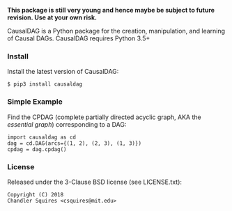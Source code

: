 **This package is still very young and hence maybe be subject to future revision.
Use at your own risk.**

CausalDAG is a Python package for the creation, manipulation, and learning
of Causal DAGs. CausalDAG requires Python 3.5+

### Install
Install the latest version of CausalDAG:
```
$ pip3 install causaldag
```

### Simple Example
Find the CPDAG (complete partially directed acyclic graph,
AKA the *essential graph*) corresponding to a DAG:
```
import causaldag as cd
dag = cd.DAG(arcs={(1, 2), (2, 3), (1, 3)})
cpdag = dag.cpdag()
```

### License

Released under the 3-Clause BSD license (see LICENSE.txt):
```
Copyright (C) 2018
Chandler Squires <csquires@mit.edu>
```